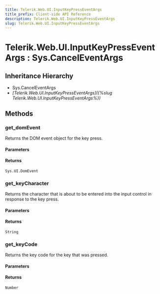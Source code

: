 ```yaml
---
title: Telerik.Web.UI.InputKeyPressEventArgs
title_prefix: Client-side API Reference
description: Telerik.Web.UI.InputKeyPressEventArgs
slug: Telerik.Web.UI.InputKeyPressEventArgs
---
```


# Telerik.Web.UI.InputKeyPressEventArgs : Sys.CancelEventArgs 

## Inheritance Hierarchy

* Sys.CancelEventArgs
* *[Telerik.Web.UI.InputKeyPressEventArgs]({%slug Telerik.Web.UI.InputKeyPressEventArgs%})*


## Methods

###  get_domEvent

Returns the DOM event object for the key press. 

#### Parameters

#### Returns

`Sys.UI.DomEvent` 

### get_keyCharacter

Returns the character that is about to be entered into the input control in response to the key press. 

#### Parameters

#### Returns

`String` 

### get_keyCode

Returns the key code for the key that was pressed.

#### Parameters

#### Returns

`Number` 



